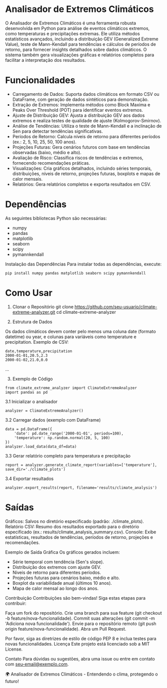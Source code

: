 # Analisador de Extremos Climáticos
O Analisador de Extremos Climáticos é uma ferramenta robusta desenvolvida em Python para análise de eventos climáticos extremos, como temperaturas e precipitações extremas. Ele utiliza métodos estatísticos avançados, incluindo a distribuição GEV (Generalized Extreme Value), teste de Mann-Kendall para tendências e cálculos de períodos de retorno, para fornecer insights detalhados sobre dados climáticos. O sistema também gera visualizações gráficas e relatórios completos para facilitar a interpretação dos resultados.

# Funcionalidades
- Carregamento de Dados: Suporta dados climáticos em formato CSV ou DataFrame, com geração de dados sintéticos para demonstração.
- Extração de Extremos: Implementa métodos como Block Maxima e Peaks Over Threshold (POT) para identificar eventos extremos.
- Ajuste de Distribuição GEV: Ajusta a distribuição GEV aos dados extremos e realiza testes de qualidade de ajuste (Kolmogorov-Smirnov).
- Análise de Tendências: Utiliza o teste de Mann-Kendall e a inclinação de Sen para detectar tendências significativas.
- Períodos de Retorno: Calcula níveis de retorno para diferentes períodos (ex.: 2, 5, 10, 25, 50, 100 anos).
- Projeções Futuras: Gera cenários futuros com base em tendências observadas (baixo, médio e alto).
- Avaliação de Risco: Classifica riscos de tendências e extremos, fornecendo recomendações práticas.
- Visualizações: Cria gráficos detalhados, incluindo séries temporais, distribuições, níveis de retorno, projeções futuras, boxplots e mapas de calor mensais.
- Relatórios: Gera relatórios completos e exporta resultados em CSV.

# Dependências
As seguintes bibliotecas Python são necessárias:
- numpy
- pandas
- matplotlib
- seaborn
- scipy
- pymannkendall

Instalação das Dependências
Para instalar todas as dependências, execute:

```
pip install numpy pandas matplotlib seaborn scipy pymannkendall
```

# Como Usar

1. Clonar o Repositório
git clone https://github.com/seu-usuario/climate-extreme-analyzer.git
cd climate-extreme-analyzer

2. Estrutura de Dados

Os dados climáticos devem conter pelo menos uma coluna date (formato datetime) ou year, e colunas para variáveis como temperature e precipitation. Exemplo de CSV:
```
date,temperature,precipitation
2000-01-01,20.5,2.3
2000-01-02,21.0,0.0
```

...

3. Exemplo de Código

```
from climate_extreme_analyzer import ClimateExtremeAnalyzer
import pandas as pd
```

3.1 Inicializar o analisador
```
analyzer = ClimateExtremeAnalyzer()
```


3.2 Carregar dados (exemplo com DataFrame)
```
data = pd.DataFrame({
    'date': pd.date_range('2000-01-01', periods=100),
    'temperature': np.random.normal(20, 5, 100)
})
analyzer.load_data(data_df=data)
```

3.3 Gerar relatório completo para temperatura e precipitação
```
report = analyzer.generate_climate_report(variables=['temperature'], save_dir='./climate_plots')
```

3.4 Exportar resultados
```
analyzer.export_results(report, filename='results/climate_analysis')
```

# Saídas

Gráficos: Salvos no diretório especificado (padrão: ./climate_plots).
Relatório CSV: Resumo dos resultados exportado para o diretório especificado (ex.: results/climate_analysis_summary.csv).
Console: Exibe estatísticas, resultados de tendências, períodos de retorno, projeções e recomendações.

Exemplo de Saída Gráfica
Os gráficos gerados incluem:

- Série temporal com tendência (Sen's slope).
- Distribuição dos extremos com ajuste GEV.
- Níveis de retorno para diferentes períodos.
- Projeções futuras para cenários baixo, médio e alto.
- Boxplot da variabilidade anual (últimos 10 anos).
- Mapa de calor mensal ao longo dos anos.

Contribuição
Contribuições são bem-vindas! Siga estas etapas para contribuir:

Faça um fork do repositório.
Crie uma branch para sua feature (git checkout -b feature/nova-funcionalidade).
Commit suas alterações (git commit -m 'Adiciona nova funcionalidade').
Envie para o repositório remoto (git push origin feature/nova-funcionalidade).
Abra um Pull Request.

Por favor, siga as diretrizes de estilo de código PEP 8 e inclua testes para novas funcionalidades.
Licença
Este projeto está licenciado sob a MIT License.

Contato
Para dúvidas ou sugestões, abra uma issue ou entre em contato com seu-email@exemplo.com.

🌍 Analisador de Extremos Climáticos - Entendendo o clima, protegendo o futuro!
